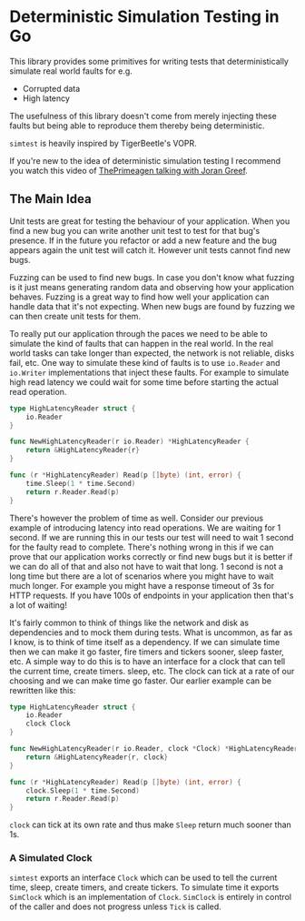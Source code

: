 # Deterministic Simulation Testing in Go

This library provides some primitives for writing tests that deterministically simulate real world
faults for e.g.
- Corrupted data
- High latency

The usefulness of this library doesn't come from merely injecting these faults but being
able to reproduce them thereby being deterministic.

`simtest` is heavily inspired by TigerBeetle's VOPR.

If you're new to the idea of deterministic simulation testing I recommend you watch this video
of [ThePrimeagen talking with Joran Greef](https://www.youtube.com/watch?v=sC1B3d9C_sI).

## The Main Idea

Unit tests are great for testing the behaviour of your application. When you find a new bug you
can write another unit test to test for that bug's presence. If in the future you refactor or
add a new feature and the bug appears again the unit test will catch it. However unit tests cannot
find new bugs.

Fuzzing can be used to find new bugs. In case you don't know what fuzzing is it just means
generating random data and observing how your application behaves. Fuzzing is a great way to find
how well your application can handle data that it's not expecting. When new bugs are found by
fuzzing we can then create unit tests for them. 

To really put our application through the paces we need to be able to simulate the kind of faults
that can happen in the real world. In the real world tasks can take longer than expected, the
network is not reliable, disks fail, etc. One way to simulate these kind of faults is to use
`io.Reader` and `io.Writer` implementations that inject these faults. For example to simulate
high read latency we could wait for some time before starting the actual read operation.

```go
type HighLatencyReader struct {
    io.Reader
}

func NewHighLatencyReader(r io.Reader) *HighLatencyReader {
    return &HighLatencyReader{r}
}

func (r *HighLatencyReader) Read(p []byte) (int, error) {
    time.Sleep(1 * time.Second)
    return r.Reader.Read(p)
}
```

There's however the problem of time as well. Consider our previous example of introducing latency
into read operations. We are waiting for 1 second. If we are running this in our tests our test
will need to wait 1 second for the faulty read to complete. There's nothing wrong in this if we can
prove that our application works correctly or find new bugs but it is better if we can do all of
that and also not have to wait that long. 1 second is not a long time but there are a lot of
scenarios where you might have to wait much longer. For example you might have a response timeout
of 3s for HTTP requests. If you have 100s of endpoints in your application then that's a lot of
waiting!

It's fairly common to think of things like the network and disk as dependencies and to mock them
during tests. What is uncommon, as far as I know, is to think of time itself as a dependency.
If we can simulate time then we can make it go faster, fire timers and tickers sooner,
sleep faster, etc. A simple way to do this is to have an interface for a clock that can tell the
current time, create timers. sleep, etc. The clock can tick at a rate of our choosing and we
can make time go faster. Our earlier example can be rewritten like this:

```go
type HighLatencyReader struct {
    io.Reader
    clock Clock
}

func NewHighLatencyReader(r io.Reader, clock *Clock) *HighLatencyReader {
    return &HighLatencyReader{r, clock}
}

func (r *HighLatencyReader) Read(p []byte) (int, error) {
    clock.Sleep(1 * time.Second)
    return r.Reader.Read(p)
}
```

`clock` can tick at its own rate and thus make `Sleep` return much sooner than 1s.

### A Simulated Clock

`simtest` exports an interface `Clock` which can be used to tell the current time, sleep, create
timers, and create tickers. To simulate time it exports `SimClock` which is an implementation of
`Clock`. `SimClock` is entirely in control of the caller and does not progress unless `Tick` is
called.
